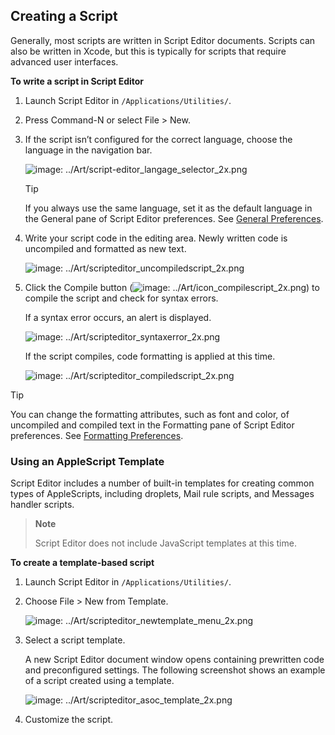 <a id="//apple_ref/doc/uid/TP40016239-CH12"></a><a id="//apple_ref/doc/uid/TP40016239-CH12-SW1"></a>

## Creating a Script

Generally, most scripts are written in Script Editor documents. Scripts can also be written in Xcode, but this is typically for scripts that require advanced user interfaces.

<a id="//apple_ref/doc/uid/TP40016239-CH12-SW4"></a>

**To write a script in Script Editor**

1. Launch Script Editor in `/Applications/Utilities/`.
2. Press Command-N or select File > New.
3. If the script isn’t configured for the correct language, choose the language in the navigation bar.

   <a id="//apple_ref/doc/uid/TP40016239-CH12-SW3"></a>

   ![image: ../Art/script-editor_langage_selector_2x.png](https://developer.apple.com/library/archive/mac-automation-scripting-guide/Art/script-editor_langage_selector_2x.png)

   <a id="//apple_ref/doc/uid/TP40016239-CH12-DontLinkElementID_1"></a>


   Tip

   If you always use the same language, set it as the default language in the General pane of Script Editor preferences. See [General Preferences](https://developer.apple.com/library/archive/mac-automation-scripting-guide/ConfigureScriptingPreferences.md#//apple_ref/doc/uid/TP40016239-CH70-SW10).
4. Write your script code in the editing area. Newly written code is uncompiled and formatted as new text.

   <a id="//apple_ref/doc/uid/TP40016239-CH12-SW5"></a>

   ![image: ../Art/scripteditor_uncompiledscript_2x.png](https://developer.apple.com/library/archive/mac-automation-scripting-guide/Art/scripteditor_uncompiledscript_2x.png)
5. Click the Compile button (![image: ../Art/icon_compilescript_2x.png](https://developer.apple.com/library/archive/mac-automation-scripting-guide/Art/icon_compilescript_2x.png)) to compile the script and check for syntax errors.

   If a syntax error occurs, an alert is displayed.

   <a id="//apple_ref/doc/uid/TP40016239-CH12-SW7"></a>

   ![image: ../Art/scripteditor_syntaxerror_2x.png](https://developer.apple.com/library/archive/mac-automation-scripting-guide/Art/scripteditor_syntaxerror_2x.png)

   If the script compiles, code formatting is applied at this time.

   <a id="//apple_ref/doc/uid/TP40016239-CH12-SW6"></a>

   ![image: ../Art/scripteditor_compiledscript_2x.png](https://developer.apple.com/library/archive/mac-automation-scripting-guide/Art/scripteditor_compiledscript_2x.png)

<a id="//apple_ref/doc/uid/TP40016239-CH12-DontLinkElementID_2"></a>


Tip

You can change the formatting attributes, such as font and color, of uncompiled and compiled text in the Formatting pane of Script Editor preferences. See [Formatting Preferences](https://developer.apple.com/library/archive/mac-automation-scripting-guide/ConfigureScriptingPreferences.md#//apple_ref/doc/uid/TP40016239-CH70-SW11).

<a id="//apple_ref/doc/uid/TP40016239-CH12-SW2"></a>

### Using an AppleScript Template

Script Editor includes a number of built-in templates for creating common types of AppleScripts, including droplets, Mail rule scripts, and Messages handler scripts.

> **Note**
>
>
> Script Editor does not include JavaScript templates at this time.

<a id="//apple_ref/doc/uid/TP40016239-CH12-SW10"></a>

**To create a template-based script**

1. Launch Script Editor in `/Applications/Utilities/`.
2. Choose File > New from Template.

   <a id="//apple_ref/doc/uid/TP40016239-CH12-SW8"></a>

   ![image: ../Art/scripteditor_newtemplate_menu_2x.png](https://developer.apple.com/library/archive/mac-automation-scripting-guide/Art/scripteditor_newtemplate_menu_2x.png)
3. Select a script template.

   A new Script Editor document window opens containing prewritten code and preconfigured settings. The following screenshot shows an example of a script created using a template.

   <a id="//apple_ref/doc/uid/TP40016239-CH12-SW9"></a>

   ![image: ../Art/scripteditor_asoc_template_2x.png](https://developer.apple.com/library/archive/mac-automation-scripting-guide/Art/scripteditor_asoc_template_2x.png)
4. Customize the script.
